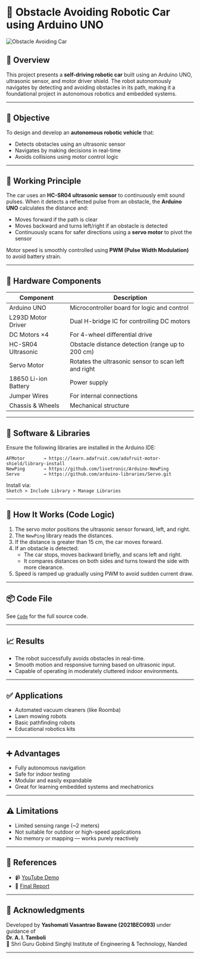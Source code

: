 # 🚗 Obstacle Avoiding Robotic Car using Arduino UNO

![Obstacle Avoiding Car](images/Output_Photo.png)

## 📌 Overview

This project presents a **self-driving robotic car** built using an Arduino UNO, ultrasonic sensor, and motor driver shield. The robot autonomously navigates by detecting and avoiding obstacles in its path, making it a foundational project in autonomous robotics and embedded systems.

---

## 🎯 Objective

To design and develop an **autonomous robotic vehicle** that:
- Detects obstacles using an ultrasonic sensor
- Navigates by making decisions in real-time
- Avoids collisions using motor control logic

---

## 🧠 Working Principle

The car uses an **HC-SR04 ultrasonic sensor** to continuously emit sound pulses. When it detects a reflected pulse from an obstacle, the **Arduino UNO** calculates the distance and:
- Moves forward if the path is clear
- Moves backward and turns left/right if an obstacle is detected
- Continuously scans for safer directions using a **servo motor** to pivot the sensor

Motor speed is smoothly controlled using **PWM (Pulse Width Modulation)** to avoid battery strain.

---

## 🔩 Hardware Components

| Component               | Description                                                      |
|------------------------|------------------------------------------------------------------|
| Arduino UNO            | Microcontroller board for logic and control                     |
| L293D Motor Driver     | Dual H-bridge IC for controlling DC motors                       |
| DC Motors ×4           | For 4-wheel differential drive                                   |
| HC-SR04 Ultrasonic     | Obstacle distance detection (range up to 200 cm)                 |
| Servo Motor            | Rotates the ultrasonic sensor to scan left and right             |
| 18650 Li-ion Battery   | Power supply                                                     |
| Jumper Wires           | For internal connections                                         |
| Chassis & Wheels       | Mechanical structure                                             |

---

## 🧠 Software & Libraries

Ensure the following libraries are installed in the Arduino IDE:

```
AFMotor       → https://learn.adafruit.com/adafruit-motor-shield/library-install
NewPing       → https://github.com/livetronic/Arduino-NewPing
Servo         → https://github.com/arduino-libraries/Servo.git
```

Install via:  
`Sketch > Include Library > Manage Libraries`

---

## 🧪 How It Works (Code Logic)

1. The servo motor positions the ultrasonic sensor forward, left, and right.
2. The `NewPing` library reads the distances.
3. If the distance is greater than 15 cm, the car moves forward.
4. If an obstacle is detected:
   - The car stops, moves backward briefly, and scans left and right.
   - It compares distances on both sides and turns toward the side with more clearance.
5. Speed is ramped up gradually using PWM to avoid sudden current draw.

---

## 📦 Code File

See [`Code`](Code.txt) for the full source code.


---

## 📈 Results

- The robot successfully avoids obstacles in real-time.
- Smooth motion and responsive turning based on ultrasonic input.
- Capable of operating in moderately cluttered indoor environments.

---

## ✅ Applications

- Automated vacuum cleaners (like Roomba)
- Lawn mowing robots
- Basic pathfinding robots
- Educational robotics kits

---

## ➕ Advantages

- Fully autonomous navigation
- Safe for indoor testing
- Modular and easily expandable
- Great for learning embedded systems and mechatronics

---

## ⚠️ Limitations

- Limited sensing range (~2 meters)
- Not suitable for outdoor or high-speed applications
- No memory or mapping — works purely reactively

---

## 🧾 References

- 📹 [YouTube Demo](https://youtu.be/1n_KjpMfVT0?si=SVeUZ91fRAABHC2Q)
- 📄 [Final Report](https://www.slideshare.net/shubhamthakur614/final-report-obstacle-avoiding-roboat)

---

## 🙌 Acknowledgments

Developed by **Yashomati Vasantrao Bawane (2021BEC093)** under guidance of  
**Dr. A. I. Tamboli**  
📍 Shri Guru Gobind Singhji Institute of Engineering & Technology, Nanded

---

